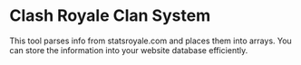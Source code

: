 # Clash Royale Clan System

This tool parses info from statsroyale.com and places them into arrays. You can store the information into your website database efficiently.
